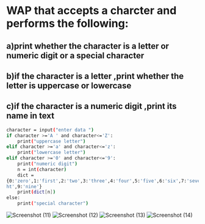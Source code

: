 # WAP that accepts a charcter and performs the following:
## a)print whether the character is a letter or numeric digit or a special character
## b)if the character is a letter ,print whether the letter is uppercase or lowercase 
## c)if the character is a numeric digit ,print its name in text
```bash
character = input("enter data ")
if character >='A ' and character<='Z':
    print("uppercase letter")
elif character >='a' and character<='z':
    print("lowercase letter")
elif character >='0' and character<='9':
    print("numeric digit")
    n = int(character)
    dict = 
{0:'zero',1:'first',2:'two',3:'three',4:'four',5:'five',6:'six',7:'seven',8:'eig
ht',9:'nine'}
    print(dict[n])
else:
    print("special character")
```
![Screenshot (11)](https://github.com/user-attachments/assets/5fc7c45c-963a-4d5b-beeb-021dd1caeced)
![Screenshot (12)](https://github.com/user-attachments/assets/43f30125-acc0-4a90-9d96-60760cce109f)
![Screenshot (13)](https://github.com/user-attachments/assets/503808e4-7984-4ed7-b169-42c940af0c42)
![Screenshot (14)](https://github.com/user-attachments/assets/80a93f26-70c1-4eea-8a0b-14f0a252aa50)

